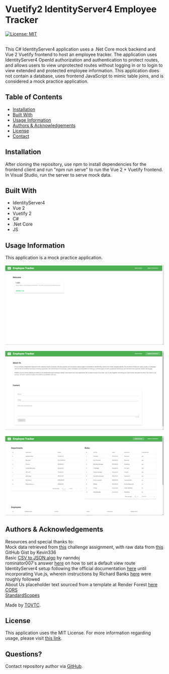   # Vuetify2 IdentityServer4 Employee Tracker
  [![License: MIT](https://img.shields.io/badge/License-MIT-yellow.svg)](https://opensource.org/licenses/MIT)</br></br>
    
  This C# IdentityServer4 application uses a .Net Core mock backend and Vue 2 Vuetify frontend to host an employee tracker. The application uses IdentityServer4 OpenId authorization and authentication to protect routes, and allows users to view unprotected routes without logging in or to login to view extended and protected employee information. This application does not contain a database, uses frontend JavaScript to mimic table joins, and is considered a mock practice application.
  
  ## Table of Contents
  
  * [Installation](#installation)
  * [Built With](#built)
  * [Usage Information](#usage)
  * [Authors & Acknowledgements](#credits)
  * [License](#license)
  * [Contact](#questions)

  ## Installation<a name="installation"></a>
  After cloning the repository, use npm to install dependencies for the frontend client and run "npm run serve" to run the Vue 2 + Vuetify frontend. In Visual Studio, run the server to serve mock data.

  ## Built With<a name="built"></a>
  * IdentityServer4
  * Vue 2
  * Vuetify 2
  * C#
  * .Net Core
  * JS
  
  ## Usage Information<a name="usage"></a>
  This application is a mock practice application.</br>
  </br>![IdentityServer4 Employee Tracker](./utils/screenshots/login.png "IdentityServer4 Employee Tracker")</br>
  </br>![IdentityServer4 Employee Tracker](./utils/screenshots/about-contact.png "IdentityServer4 Employee Tracker")</br>
  </br>![IdentityServer4 Employee Tracker](./utils/screenshots/tracker.png "IdentityServer4 Employee Tracker")</br>
  
  ## Authors & Acknowledgements<a name="credits"></a>
  Resources and special thanks to:</br>
Mock data retrieved from [this](https://github.com/TOVTC/employee-tracker-scscbc-challenge) challenge assignment, with raw data from [this](https://gist.github.com/kevin336/acbb2271e66c10a5b73aacf82ca82784) GitHub Gist by Kevin336</br>
Basic [CSV to JSON algo](https://stackoverflow.com/questions/28543821/convert-csv-lines-into-javascript-objects) by nanndoj</br>
rominator007's answer [here](https://stackoverflow.com/questions/40155182/asp-net-core-default-route) on how to set a default view route</br>
IdentityServer4 setup following the official documentation [here](https://identityserver4.readthedocs.io/en/latest/quickstarts/0_overview.html) until incorporating Vue.js, wherein instructions by Richard Banks [here](https://www.richard-banks.org/2018/11/securing-vue-with-identityserver-part1.html) were roughly followed</br>
About Us placeholder text sourced from a template at Render Forest [here](https://www.renderforest.com/website-maker/new/lang/preview-project/template/297?backUrl=websites)</br>
[CORS](https://learn.microsoft.com/en-us/aspnet/core/security/cors?view=aspnetcore-7.0)</br>
[StandardScopes](https://stackoverflow.com/questions/72018051/error-scope-identityserverapi-not-found-in-store)
  
  Made by [TOVTC](https://github.com/TOVTC).
  
  ## License<a name="license"></a>
  This application uses the MIT License. For more information regarding usage, please visit [this link](https://opensource.org/licenses/MIT).
  
  ## Questions?<a name="questions"></a>
  Contact repository author via [GitHub](https://github.com/TOVTC).</br>
    
  
  